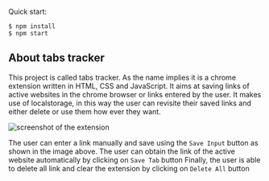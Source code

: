 

Quick start:

```
$ npm install
$ npm start
````

## About tabs tracker
This project is called tabs tracker. As the name implies it is a chrome extension written in HTML, CSS and JavaScript. It aims at saving links of active websites in the chrome browser or links entered by the user. It makes use of localstorage, in this way the user can revisite their saved links and either delete or use them how ever they want.

![screenshot of the extension](./log.png)

The user can enter a link manually and save using the `Save Input` button as shown in the image above.
The user can obtain the link of the active website automatically by clicking on `Save Tab` button
Finally, the user is able to delete all link and clear the extension by clicking on `Delete All` button

